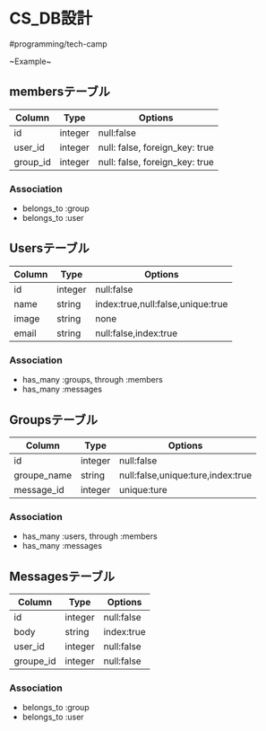 # CS_DB設計
#programming/tech-camp

~Example~

## membersテーブル
|Column|Type|Options|
|------|----|-------|
|id|integer|null:false|
|user_id|integer|null: false, foreign_key: true|
|group_id|integer|null: false, foreign_key: true|

### Association
- belongs_to :group
- belongs_to :user


## Usersテーブル
|Column|Type|Options|
|------|----|-------|
|id|integer|null:false|
|name|string|index:true,null:false,unique:true|
|image|string|none|
|email|string|null:false,index:true|

### Association
- has_many :groups, through :members
- has_many :messages


## Groupsテーブル
|Column|Type|Options|
|------|----|-------|
|id|integer|null:false|
|groupe_name|string|null:false,unique:ture,index:true|
|message_id|integer|unique:ture|

### Association
- has_many :users, through :members
- has_many :messages


## Messagesテーブル
|Column|Type|Options|
|------|----|-------|
|id|integer|null:false|
|body|string|index:true|
|user_id|integer|null:false|
|groupe_id|integer|null:false|

### Association
- belongs_to :group
- belongs_to :user
